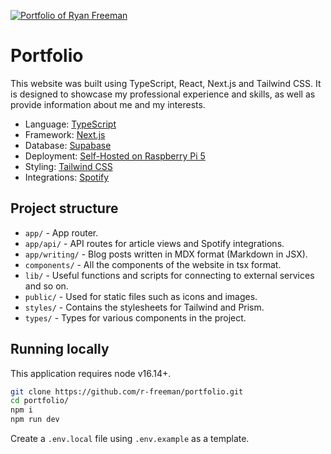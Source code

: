 [![Portfolio of Ryan Freeman](https://user-images.githubusercontent.com/30879081/216793827-c480404a-3d91-4f9b-ba4a-26eed9cadb37.jpeg)](https://ryanfreeman.dev/)

# Portfolio

This website was built using TypeScript, React, Next.js and Tailwind CSS. It is designed to showcase my professional experience
and skills, as well as provide information about me and my interests.

- Language: [TypeScript](https://www.typescriptlang.org/)
- Framework: [Next.js](https://nextjs.org/)
- Database: [Supabase](https://supabase.com/)
- Deployment: [Self-Hosted on Raspberry Pi 5](https://ryanfreeman.dev/writing/migrating-from-vercel-to-raspberry-pi-5)
- Styling: [Tailwind CSS](https://tailwindcss.com/)
- Integrations: [Spotify](https://spotify.com/)

## Project structure

- `app/` - App router.
- `app/api/` - API routes for article views and Spotify integrations.
- `app/writing/` - Blog posts written in MDX format (Markdown in JSX).
- `components/` - All the components of the website in tsx format.
- `lib/` - Useful functions and scripts for connecting to external services and so on.
- `public/` - Used for static files such as icons and images.
- `styles/` - Contains the stylesheets for Tailwind and Prism.
- `types/` - Types for various components in the project.

## Running locally

This application requires node v16.14+.

```bash
git clone https://github.com/r-freeman/portfolio.git
cd portfolio/
npm i
npm run dev
```

Create a `.env.local` file using `.env.example` as a template.
